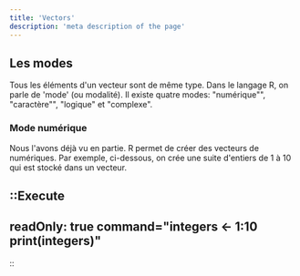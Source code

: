 ```yaml
---
title: 'Vectors'
description: 'meta description of the page'
---
```


## Les modes

Tous les éléments d'un vecteur sont de même type. Dans le langage R, on parle de 'mode' (ou modalité). Il existe quatre modes: "numérique"", "caractère"", "logique" et "complexe".

### Mode numérique

Nous l'avons déjà vu en partie. R permet de créer des vecteurs de numériques. Par exemple, ci-dessous, on crée une suite d'entiers de 1 à 10 qui est stocké dans un vecteur.

::Execute
---
readOnly: true
command="integers <- 1:10
print(integers)"
---
::